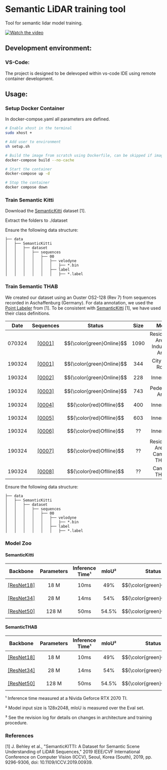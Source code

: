 # Semantic LiDAR training tool 

Tool for semantic lidar model training.

[![Watch the video](https://cdn.discordapp.com/attachments/709432890458374204/1219546130115727390/image.png?ex=66309bd7&is=661e26d7&hm=c48cbefebdc49abcba54b0350bd200d4fae5accf0a629c695a429e82c0eac7f9&)](https://drive.google.com/file/d/1R7l4302yjyHZzcCP7Cm9vKr7sSnPDih_/view)
## Development environment:

### VS-Code:
The project is designed to be delevoped within vs-code IDE using remote container development.

## Usage:
### Setup Docker Container
In docker-compse.yaml all parameters are defined.
```bash
# Enable xhost in the terminal
sudo xhost +

# Add user to environment
sh setup.sh

# Build the image from scratch using Dockerfile, can be skipped if image already exists or is loaded from docker registry
docker-compose build --no-cache

# Start the container
docker-compose up -d

# Stop the container
docker compose down
```
### Train Semantic Kitti
Download the [SemanticKitti](http://www.semantic-kitti.org/) dataset [1].

Extract the folders to ./dataset

Ensure the following data structure:

```
├── data
│   ├── SemanticKitti
│   │   ├── dataset
│   │   │   ├── sequences
│   │   │   │   ├── 00
│   │   │   │   │   ├── velodyne
│   │   │   │   │   │   ├── *.bin
│   │   │   │   │   ├── label
│   │   │   │   │   │   ├── *.label
```

### Train Semantic THAB
We created our dataset using an Ouster OS2-128 (Rev 7) from sequences recorded in Aschaffenburg (Germany). 
For data annotation, we used the [Point Labeler](https://github.com/jbehley/point_labeler) from [1]. 
To be consistent with [SemanticKitti](http://www.semantic-kitti.org/) [1], we have used their class definitions.


| Date | Sequences |  Status    | Size | Meta | Split
|:----:|:---------:|:-------------:|:---------:|:------:|:------:|
| 070324    | [[0001]](https://drive.google.com/file/d/1HY0PkAwEnBLZRL1_-m4tZtezJxW2Pu5Y/view?usp=sharing)    | $${\color{green}Online}$$ |  1090  | Residential Area / Industrial Area | Train
| 190324    | [[0001]](https://drive.google.com/file/d/1Uvms0DD5SUiGKAVgz6WQZWCwCnaOdUBd/view?usp=sharing)    | $${\color{green}Online}$$ |  344   | City Ring Road                     | Train
| 190324    | [[0002]](https://drive.google.com/file/d/1Uvms0DD5SUiGKAVgz6WQZWCwCnaOdUBd/view?usp=sharing)    | $${\color{green}Online}$$ |  228   | Inner City                         | Eval
| 190324    | [[0003]](https://drive.google.com/file/d/1Uvms0DD5SUiGKAVgz6WQZWCwCnaOdUBd/view?usp=sharing)    | $${\color{green}Online}$$ |  743   | Pedestrian Area                    | Train
| 190324    | [[0004]](https://drive.google.com/file/d/1Uvms0DD5SUiGKAVgz6WQZWCwCnaOdUBd/view?usp=sharing)    | $${\color{red}Oflline}$$  |  400   | Inner City                         | Train
| 190324    | [[0005]](https://drive.google.com/file/d/1Uvms0DD5SUiGKAVgz6WQZWCwCnaOdUBd/view?usp=sharing)    | $${\color{red}Oflline}$$  |  603   | Inner City                         | Test
| 190324    | [[0006]](https://drive.google.com/file/d/1Uvms0DD5SUiGKAVgz6WQZWCwCnaOdUBd/view?usp=sharing)    | $${\color{red}Oflline}$$  |  ??   | Inner City                          | Test
| 190324    | [[0007]](https://drive.google.com/file/d/1Uvms0DD5SUiGKAVgz6WQZWCwCnaOdUBd/view?usp=sharing)    | $${\color{red}Oflline}$$  |  ??   | Residential Area & Campus TH AB     | Test
| 190324    | [[0008]](https://drive.google.com/file/d/1Uvms0DD5SUiGKAVgz6WQZWCwCnaOdUBd/view?usp=sharing)    | $${\color{red}Oflline}$$  |  ??   | Campus TH AB                        | Train

Ensure the following data structure:

```
├── data
│   ├── SemanticKitti
│   │   ├── dataset
│   │   │   ├── sequences
│   │   │   │   ├── 00
│   │   │   │   │   ├── velodyne
│   │   │   │   │   │   ├── *.bin
│   │   │   │   │   ├── label
│   │   │   │   │   │   ├── *.label
```
### Model Zoo

#### SemanticKitti
| Backbone | Parameters | Inference Time¹ | mIoU² | Status | Revision³
|:--------:|:----------:|:---------------:|:----:|:------:|:------:|
| [[ResNet18]](https://drive.google.com/file/d/1HY0PkAwEnBLZRL1_-m4tZtezJxW2Pu5Y/view?usp=sharing) |  18 M      |  10ms  | 49%  | $${\color{green}Online}$$ | 0.0.1
| [[ResNet34]](https://drive.google.com/file/d/1HY0PkAwEnBLZRL1_-m4tZtezJxW2Pu5Y/view?usp=sharing) |  28 M      |  14ms  | 54%  | $${\color{green}Online}$$ | 0.0.1
| [[ResNet50]](https://drive.google.com/file/d/1HY0PkAwEnBLZRL1_-m4tZtezJxW2Pu5Y/view?usp=sharing) |  128 M     |  50ms  | 54.5%  | $${\color{green}Online}$$ | 0.0.1

#### SemanticTHAB
| Backbone | Parameters | Inference Time¹ | mIoU² | Status | Revision³
|:--------:|:----------:|:---------------:|:----:|:------:|:------:|
| [[ResNet18]](https://drive.google.com/file/d/1HY0PkAwEnBLZRL1_-m4tZtezJxW2Pu5Y/view?usp=sharing) |  18 M      |  10ms  | 49%  | $${\color{green}Online}$$ | 0.0.1
| [[ResNet34]](https://drive.google.com/file/d/1HY0PkAwEnBLZRL1_-m4tZtezJxW2Pu5Y/view?usp=sharing) |  28 M      |  14ms  | 54%  | $${\color{green}Online}$$ | 0.0.1
| [[ResNet50]](https://drive.google.com/file/d/1HY0PkAwEnBLZRL1_-m4tZtezJxW2Pu5Y/view?usp=sharing) |  128 M     |  50ms  | 54.5%  | $${\color{green}Online}$$ | 0.0.1

¹ Inference time measured at a Nivida Geforce RTX 2070 TI.

² Model input size is 128x2048, mIoU is measured over the Eval set.

³ See the revision log for details on changes in architecture and training procedure.

### References
[1]   J. Behley et al., "SemanticKITTI: A Dataset for Semantic Scene Understanding of LiDAR Sequences," 2019 IEEE/CVF International Conference on Computer Vision (ICCV), Seoul, Korea (South), 2019, pp. 9296-9306, doi: 10.1109/ICCV.2019.00939.


